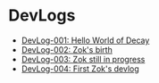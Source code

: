 # DevLogs

- [DevLog-001: Hello World of Decay](./DevLog-001_hello-world-of-decay.md)
- [DevLog-002: Zok's birth](./DevLog-002_zoks_birth.md)
- [DevLog-003: Zok still in progress](./DevLog-003_zok_still_in_progress.md)
- [DevLog-004: First Zok's devlog](./DevLog-004_first-zoks-devlog.md)
